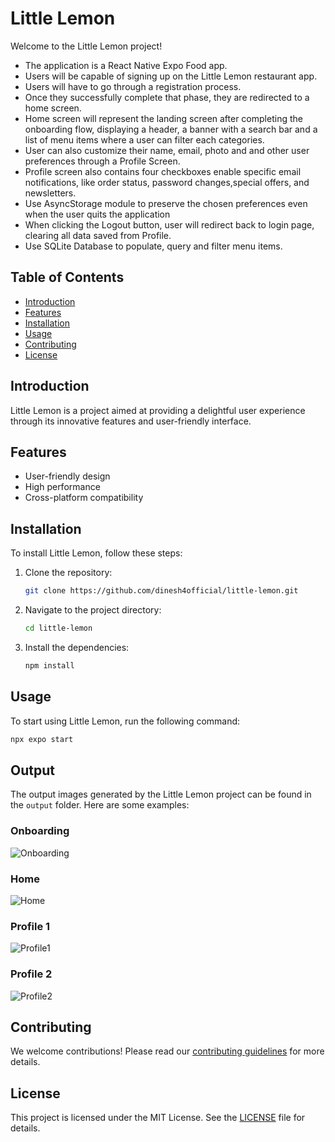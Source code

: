 # Little Lemon

Welcome to the Little Lemon project!

- The application is a React Native Expo Food app.
- Users will be capable of signing up on the Little Lemon restaurant app.
- Users will have to go through a registration process.
- Once they successfully complete that phase, they are redirected to a home screen.
- Home screen will represent the landing screen after completing the onboarding flow, displaying a header, a banner with a search bar and a list of menu items where a user can filter each categories.
- User can also customize their name, email, photo and and other user preferences through a Profile Screen.
- Profile screen also contains four checkboxes enable specific email notifications, like order status, password changes,special offers, and newsletters.
- Use AsyncStorage module to preserve the chosen preferences even when the user quits the application
- When clicking the Logout button, user will redirect back to login page, clearing all data saved from Profile.
- Use SQLite Database to populate, query and filter menu items.

## Table of Contents
- [Introduction](#introduction)
- [Features](#features)
- [Installation](#installation)
- [Usage](#usage)
- [Contributing](#contributing)
- [License](#license)

## Introduction
Little Lemon is a project aimed at providing a delightful user experience through its innovative features and user-friendly interface.

## Features
- User-friendly design
- High performance
- Cross-platform compatibility

## Installation
To install Little Lemon, follow these steps:
1. Clone the repository:
    ```sh
    git clone https://github.com/dinesh4official/little-lemon.git
    ```
2. Navigate to the project directory:
    ```sh
    cd little-lemon
    ```
3. Install the dependencies:
    ```sh
    npm install
    ```

## Usage
To start using Little Lemon, run the following command:
```sh
npx expo start
```

## Output

The output images generated by the Little Lemon project can be found in the `output` folder. Here are some examples:

### Onboarding
![Onboarding](https://github.com/dinesh4official/little-lemon/blob/main/output/Onboarding.png)

### Home
![Home](https://github.com/dinesh4official/little-lemon/blob/main/output/Home.png)

### Profile 1
![Profile1](https://github.com/dinesh4official/little-lemon/blob/main/output/Profile1.png)

### Profile 2
![Profile2](https://github.com/dinesh4official/little-lemon/blob/main/output/Profile2.png)

## Contributing
We welcome contributions! Please read our [contributing guidelines](CONTRIBUTING.md) for more details.

## License
This project is licensed under the MIT License. See the [LICENSE](LICENSE) file for details.
